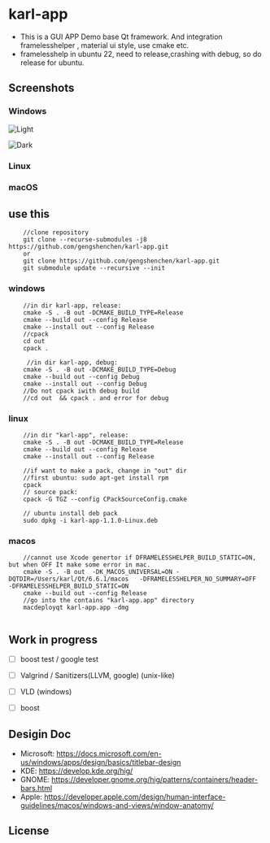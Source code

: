 #  karl-app 

<!-- [![CI: Build Test](https://github.com/wangwenx190/framelesshelper/actions/workflows/ci.yml/badge.svg?branch=main)](https://github.com/wangwenx190/framelesshelper/actions/workflows/ci.yml) -->
- This is a GUI APP Demo base Qt framework. And integration framelesshelper , material ui style, use  cmake etc. 
- framelesshelp in ubuntu 22, need to release,crashing with debug, so do release for ubuntu.


## Screenshots

### Windows

![Light](./doc/win_light.png)

![Dark](./doc/win_dark.png)

### Linux



### macOS


## use this
``` 
    //clone repository
    git clone --recurse-submodules -j8 https://github.com/gengshenchen/karl-app.git
    or 
    git clone https://github.com/gengshenchen/karl-app.git
    git submodule update --recursive --init 
```
### windows

```
    //in dir karl-app, release: 
    cmake -S . -B out -DCMAKE_BUILD_TYPE=Release
    cmake --build out --config Release
    cmake --install out --config Release
    //cpack
    cd out 
    cpack .

     //in dir karl-app, debug: 
    cmake -S . -B out -DCMAKE_BUILD_TYPE=Debug
    cmake --build out --config Debug
    cmake --install out --config Debug
    //Do not cpack iwith debug build
    //cd out  && cpack . and error for debug
```
### linux
```
    //in dir "karl-app", release: 
    cmake -S . -B out -DCMAKE_BUILD_TYPE=Release
    cmake --build out --config Release
    cmake --install out --config Release

    //if want to make a pack, change in "out" dir
    //first ubuntu: sudo apt-get install rpm 
    cpack 
    // source pack:
    cpack -G TGZ --config CPackSourceConfig.cmake
    
    // ubuntu install deb pack
    sudo dpkg -i karl-app-1.1.0-Linux.deb 

```
### macos
```
    //cannot use Xcode genertor if DFRAMELESSHELPER_BUILD_STATIC=ON, but when OFF It make some error in mac.
    cmake -S . -B out  -DK_MACOS_UNIVERSAL=ON -DQTDIR=/Users/karl/Qt/6.6.1/macos   -DFRAMELESSHELPER_NO_SUMMARY=OFF  -DFRAMELESSHELPER_BUILD_STATIC=ON
    cmake --build out --config Release
    //go into the contains "karl-app.app" directory
    macdeployqt karl-app.app -dmg
    
```
## Work in progress

- [ ] boost test / google test
- [ ] Valgrind / Sanitizers(LLVM, google) (unix-like)
- [ ] VLD (windows) 
- [ ] boost


## Desigin Doc
- Microsoft: <https://docs.microsoft.com/en-us/windows/apps/design/basics/titlebar-design>
- KDE: <https://develop.kde.org/hig/>
- GNOME: <https://developer.gnome.org/hig/patterns/containers/header-bars.html>
- Apple: <https://developer.apple.com/design/human-interface-guidelines/macos/windows-and-views/window-anatomy/>

## License

